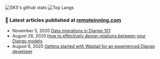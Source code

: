 ![SKS's github stats](https://github-readme-stats.vercel.app/api?username=sks444&count_private=true)
![Top Langs](https://github-readme-stats.vercel.app/api/top-langs/?username=sks444&layout=compact)

### 📝 Latest articles published at [remoteinning.com](http://remoteinning.com/)

* November 5, 2020 [Data migrations in Django 101](https://www.remoteinning.com/blog/data-migrations-in-django-101) 
* August 28, 2020 [How to effectively design relations between your Django models](https://www.remoteinning.com/blog/how-to-effectively-design-relations-between-your-django-models) 
* August 6, 2020 [Getting started with Wagtail for an experienced Django developer](https://www.remoteinning.com/blog/getting-started-with-wagtail-for-an-experienced-django-developer)
